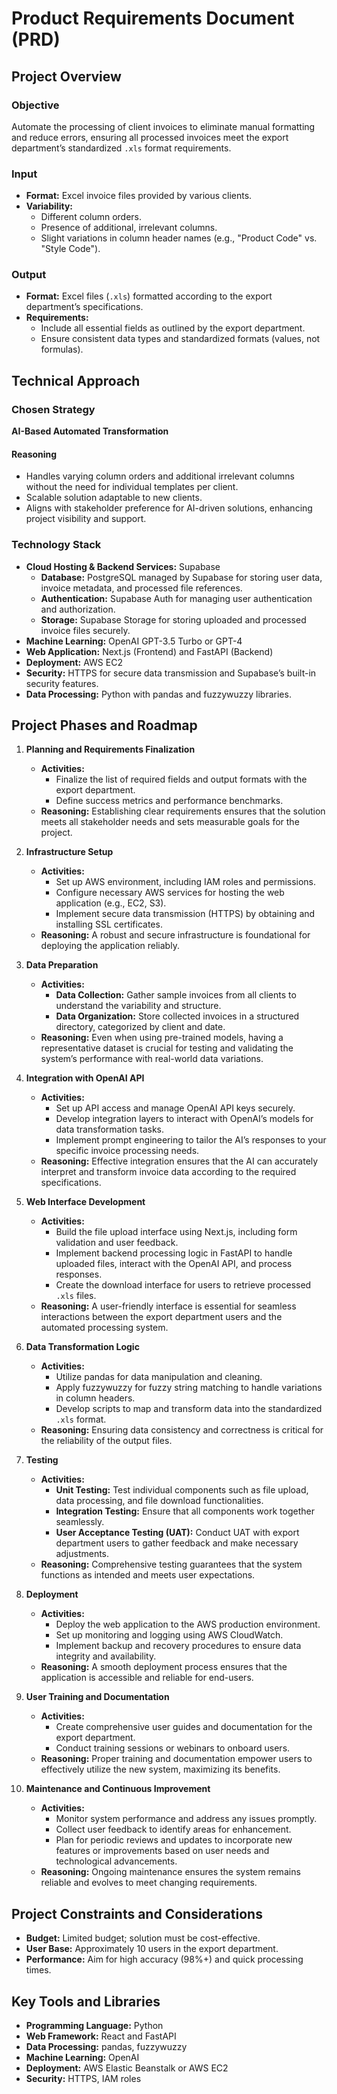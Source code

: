 # Product Requirements Document (PRD)

## Project Overview

### Objective
Automate the processing of client invoices to eliminate manual formatting and reduce errors, ensuring all processed invoices meet the export department’s standardized `.xls` format requirements.

### Input
- **Format:** Excel invoice files provided by various clients.
- **Variability:**
  - Different column orders.
  - Presence of additional, irrelevant columns.
  - Slight variations in column header names (e.g., "Product Code" vs. "Style Code").

### Output
- **Format:** Excel files (`.xls`) formatted according to the export department’s specifications.
- **Requirements:**
  - Include all essential fields as outlined by the export department.
  - Ensure consistent data types and standardized formats (values, not formulas).

## Technical Approach

### Chosen Strategy
**AI-Based Automated Transformation**

#### Reasoning
- Handles varying column orders and additional irrelevant columns without the need for individual templates per client.
- Scalable solution adaptable to new clients.
- Aligns with stakeholder preference for AI-driven solutions, enhancing project visibility and support.

### Technology Stack
- **Cloud Hosting & Backend Services:** Supabase
  - **Database:** PostgreSQL managed by Supabase for storing user data, invoice metadata, and processed file references.
  - **Authentication:** Supabase Auth for managing user authentication and authorization.
  - **Storage:** Supabase Storage for storing uploaded and processed invoice files securely.
- **Machine Learning:** OpenAI GPT-3.5 Turbo or GPT-4
- **Web Application:** Next.js (Frontend) and FastAPI (Backend)
- **Deployment:** AWS EC2
- **Security:** HTTPS for secure data transmission and Supabase’s built-in security features.
- **Data Processing:** Python with pandas and fuzzywuzzy libraries.

## Project Phases and Roadmap

1. **Planning and Requirements Finalization**
   - **Activities:**
     - Finalize the list of required fields and output formats with the export department.
     - Define success metrics and performance benchmarks.
   - **Reasoning:** Establishing clear requirements ensures that the solution meets all stakeholder needs and sets measurable goals for the project.

2. **Infrastructure Setup**
   - **Activities:**
     - Set up AWS environment, including IAM roles and permissions.
     - Configure necessary AWS services for hosting the web application (e.g., EC2, S3).
     - Implement secure data transmission (HTTPS) by obtaining and installing SSL certificates.
   - **Reasoning:** A robust and secure infrastructure is foundational for deploying the application reliably.

3. **Data Preparation**
   - **Activities:**
     - **Data Collection:** Gather sample invoices from all clients to understand the variability and structure.
     - **Data Organization:** Store collected invoices in a structured directory, categorized by client and date.
   - **Reasoning:** Even when using pre-trained models, having a representative dataset is crucial for testing and validating the system’s performance with real-world data variations.

4. **Integration with OpenAI API**
   - **Activities:**
     - Set up API access and manage OpenAI API keys securely.
     - Develop integration layers to interact with OpenAI’s models for data transformation tasks.
     - Implement prompt engineering to tailor the AI’s responses to your specific invoice processing needs.
   - **Reasoning:** Effective integration ensures that the AI can accurately interpret and transform invoice data according to the required specifications.

5. **Web Interface Development**
   - **Activities:**
     - Build the file upload interface using Next.js, including form validation and user feedback.
     - Implement backend processing logic in FastAPI to handle uploaded files, interact with the OpenAI API, and process responses.
     - Create the download interface for users to retrieve processed `.xls` files.
   - **Reasoning:** A user-friendly interface is essential for seamless interactions between the export department users and the automated processing system.

6. **Data Transformation Logic**
   - **Activities:**
     - Utilize pandas for data manipulation and cleaning.
     - Apply fuzzywuzzy for fuzzy string matching to handle variations in column headers.
     - Develop scripts to map and transform data into the standardized `.xls` format.
   - **Reasoning:** Ensuring data consistency and correctness is critical for the reliability of the output files.

7. **Testing**
   - **Activities:**
     - **Unit Testing:** Test individual components such as file upload, data processing, and file download functionalities.
     - **Integration Testing:** Ensure that all components work together seamlessly.
     - **User Acceptance Testing (UAT):** Conduct UAT with export department users to gather feedback and make necessary adjustments.
   - **Reasoning:** Comprehensive testing guarantees that the system functions as intended and meets user expectations.

8. **Deployment**
   - **Activities:**
     - Deploy the web application to the AWS production environment.
     - Set up monitoring and logging using AWS CloudWatch.
     - Implement backup and recovery procedures to ensure data integrity and availability.
   - **Reasoning:** A smooth deployment process ensures that the application is accessible and reliable for end-users.

9. **User Training and Documentation**
   - **Activities:**
     - Create comprehensive user guides and documentation for the export department.
     - Conduct training sessions or webinars to onboard users.
   - **Reasoning:** Proper training and documentation empower users to effectively utilize the new system, maximizing its benefits.

10. **Maintenance and Continuous Improvement**
    - **Activities:**
      - Monitor system performance and address any issues promptly.
      - Collect user feedback to identify areas for enhancement.
      - Plan for periodic reviews and updates to incorporate new features or improvements based on user needs and technological advancements.
    - **Reasoning:** Ongoing maintenance ensures the system remains reliable and evolves to meet changing requirements.

## Project Constraints and Considerations

- **Budget:** Limited budget; solution must be cost-effective.
- **User Base:** Approximately 10 users in the export department.
- **Performance:** Aim for high accuracy (98%+) and quick processing times.

## Key Tools and Libraries

- **Programming Language:** Python
- **Web Framework:** React and FastAPI
- **Data Processing:** pandas, fuzzywuzzy
- **Machine Learning:** OpenAI
- **Deployment:** AWS Elastic Beanstalk or AWS EC2
- **Security:** HTTPS, IAM roles